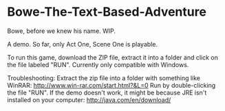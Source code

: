 # Bowe-The-Text-Based-Adventure
Bowe, before we knew his name. WIP.

A demo. So far, only Act One, Scene One is playable.

To run this game, download the ZIP file, extract it into a folder and click on the file labeled "RUN". Currently only compatible with Windows.

Troubleshooting: 
Extract the zip file into a folder with something like WinRAR: http://www.win-rar.com/start.html?&L=0
Run by double-clicking the file "RUN". If the demo doesn't work, it might be because JRE isn't installed on your computer: http://java.com/en/download/
